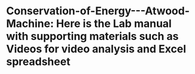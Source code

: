 # Conservation-of-Energy---Atwood-Machine: Here is the Lab manual with supporting materials such as Videos for video analysis and Excel spreadsheet
